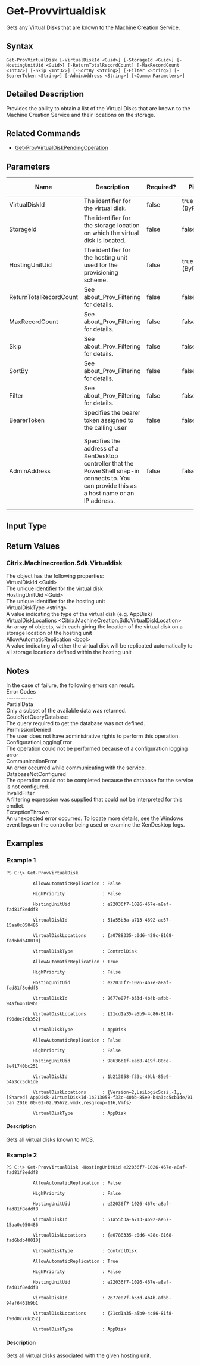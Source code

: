 ﻿
# Get-Provvirtualdisk
Gets any Virtual Disks that are known to the Machine Creation Service.
## Syntax
```
Get-ProvVirtualDisk [-VirtualDiskId <Guid>] [-StorageId <Guid>] [-HostingUnitUid <Guid>] [-ReturnTotalRecordCount] [-MaxRecordCount <Int32>] [-Skip <Int32>] [-SortBy <String>] [-Filter <String>] [-BearerToken <String>] [-AdminAddress <String>] [<CommonParameters>]
```
## Detailed Description
Provides the ability to obtain a list of the Virtual Disks that are known to the Machine Creation Service and their locations on the storage.


## Related Commands

* [Get-ProvVirtualDiskPendingOperation](../Get-ProvVirtualDiskPendingOperation/)
## Parameters
| Name   | Description | Required? | Pipeline Input | Default Value |
| --- | --- | --- | --- | --- |
| VirtualDiskId | The identifier for the virtual disk. | false | true (ByPropertyName) |  |
| StorageId | The identifier for the storage location on which the virtual disk is located. | false | false |  |
| HostingUnitUid | The identifier for the hosting unit used for the provisioning scheme. | false | true (ByPropertyName) |  |
| ReturnTotalRecordCount | See about\_Prov\_Filtering for details. | false | false | false |
| MaxRecordCount | See about\_Prov\_Filtering for details. | false | false | false |
| Skip | See about\_Prov\_Filtering for details. | false | false | 0 |
| SortBy | See about\_Prov\_Filtering for details. | false | false |  |
| Filter | See about\_Prov\_Filtering for details. | false | false |  |
| BearerToken | Specifies the bearer token assigned to the calling user | false | false |  |
| AdminAddress | Specifies the address of a XenDesktop controller that the PowerShell snap-in connects to.  You can provide this as a host name or an IP address. | false | false | localhost. Once a value is provided by any cmdlet, this value becomes the default. |

## Input Type

### 

## Return Values

### Citrix.Machinecreation.Sdk.Virtualdisk
The object has the following properties:<br>VirtualDiskId &lt;Guid&gt;<br>The unique identifier for the virtual disk<br>HostingUnitUid &lt;Guid&gt;<br>The unique identifier for the hosting unit<br>VirtualDiskType &lt;string&gt;<br>A value indicating the type of the virtual disk (e.g. AppDisk)<br>VirtualDiskLocations &lt;Citrix.MachineCreation.Sdk.VirtualDiskLocation&gt;<br>An array of objects, with each giving the location of the virtual disk on a storage location of the hosting unit<br>AllowAutomaticReplication &lt;bool&gt;<br>A value indicating whether the virtual disk will be replicated automatically to all storage locations defined within the hosting unit
## Notes
In the case of failure, the following errors can result.<br>    Error Codes<br>    -----------<br>    PartialData<br>    Only a subset of the available data was returned.<br>    CouldNotQueryDatabase<br>    The query required to get the database was not defined.<br>    PermissionDenied<br>    The user does not have administrative rights to perform this operation.<br>    ConfigurationLoggingError<br>    The operation could not be performed because of a configuration logging error<br>    CommunicationError<br>    An error occurred while communicating with the service.<br>    DatabaseNotConfigured<br>    The operation could not be completed because the database for the service is not configured.<br>    InvalidFilter<br>    A filtering expression was supplied that could not be interpreted for this cmdlet.<br>    ExceptionThrown<br>    An unexpected error occurred.  To locate more details, see the Windows event logs on the controller being used or examine the XenDesktop logs.
## Examples

### Example 1
```
PS C:\> Get-ProvVirtualDisk

          AllowAutomaticReplication : False

          HighPriority              : False

          HostingUnitUid            : e22036f7-1026-467e-a8af-fad81f8eddf8

          VirtualDiskId             : 51a55b3a-a713-4692-ae57-15aa0c050486

          VirtualDiskLocations      : {a0788335-c0d6-428c-8168-fad6bdb48010}

          VirtualDiskType           : ControlDisk

          AllowAutomaticReplication : True

          HighPriority              : False

          HostingUnitUid            : e22036f7-1026-467e-a8af-fad81f8eddf8

          VirtualDiskId             : 2677e07f-b53d-4b4b-afbb-94af6461b9b1

          VirtualDiskLocations      : {21cd1a35-a5b9-4c86-81f8-f90d0c76b352}

          VirtualDiskType           : AppDisk

          AllowAutomaticReplication : False

          HighPriority              : False

          HostingUnitUid            : 98636b1f-eab8-419f-80ce-8e41740bc251

          VirtualDiskId             : 1b213058-f33c-40bb-85e9-b4a3cc5cb1de

          VirtualDiskLocations      : {Version=2,LsiLogicScsi,-1,,[Shared] AppDisk-VirtualDiskId-1b213058-f33c-40bb-85e9-b4a3cc5cb1de/01 Jan 2016 00-01-02.9567Z.vmdk,resgroup-116,Vmfs}

          VirtualDiskType           : AppDisk
```
#### Description
Gets all virtual disks known to MCS.
### Example 2
```
PS C:\> Get-ProvVirtualDisk -HostingUnitUid e22036f7-1026-467e-a8af-fad81f8eddf8

          AllowAutomaticReplication : False

          HighPriority              : False

          HostingUnitUid            : e22036f7-1026-467e-a8af-fad81f8eddf8

          VirtualDiskId             : 51a55b3a-a713-4692-ae57-15aa0c050486

          VirtualDiskLocations      : {a0788335-c0d6-428c-8168-fad6bdb48010}

          VirtualDiskType           : ControlDisk

          AllowAutomaticReplication : True

          HighPriority              : False

          HostingUnitUid            : e22036f7-1026-467e-a8af-fad81f8eddf8

          VirtualDiskId             : 2677e07f-b53d-4b4b-afbb-94af6461b9b1

          VirtualDiskLocations      : {21cd1a35-a5b9-4c86-81f8-f90d0c76b352}

          VirtualDiskType           : AppDisk
```
#### Description
Gets all virtual disks associated with the given hosting unit.
